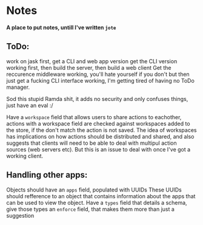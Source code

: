 # Notes
__A place to put notes, untill I've written `jote`__

## ToDo:
work on jask first, get a CLI and web app version
get the CLI version working first, then build the server, then build a web client
Get the reccurence middleware working, you'll hate yourself if you don't
but then just get a fucking CLI interface working, I'm getting tired of having no ToDo manager.

Sod this stupid Ramda shit, it adds no security and only confuses things, just have an eval :/

Have a `workspace` field that allows users to share actions to eachother, actions with a workspace field are checked against workspaces added to the store, if the don't match the action is not saved.
The idea of workspaces has implications on how actions should be distributed and shared, and also suggests that clients will need to be able to deal with multipul action sources (web servers etc). But this is an issue to deal with once I've got a working client.

## Handling other apps:
Objects should have an `apps` field, populated with UUIDs
These UUIDs should refference to an object that contains information about the apps that can be used to view the object.
Have a `types` field that details a schema, give those types an `enforce` field, that makes them more than just a suggestion
